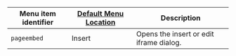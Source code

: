 | Menu item identifier | [Default Menu Location]({{site.baseurl}}/configure/editor-appearance/#examplethetinymcedefaultmenuitems) | Description                             |
|----------------------|----------------------------------------------------------------------------------------------------------|-----------------------------------------|
| `pageembed`          | Insert                                                                                                   | Opens the insert or edit iframe dialog. |